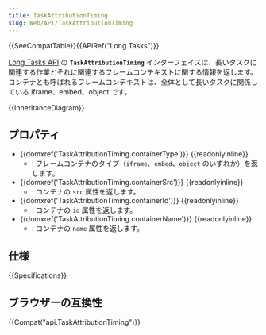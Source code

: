 ```yaml
---
title: TaskAttributionTiming
slug: Web/API/TaskAttributionTiming
---
```


{{SeeCompatTable}}{{APIRef("Long Tasks")}}

[Long Tasks API](/ja/docs/Web/API/Long_Tasks_API) の **`TaskAttributionTiming`** インターフェイスは、長いタスクに関連する作業とそれに関連するフレームコンテキストに関する情報を返します。 コンテナとも呼ばれるフレームコンテキストは、全体として長いタスクに関係している iframe、embed、object です。

{{InheritanceDiagram}}

## プロパティ

- {{domxref('TaskAttributionTiming.containerType')}} {{readonlyinline}}
  - : フレームコンテナのタイプ（`iframe`、`embed`、`object` のいずれか）を返します。
- {{domxref('TaskAttributionTiming.containerSrc')}} {{readonlyinline}}
  - : コンテナの `src` 属性を返します。
- {{domxref('TaskAttributionTiming.containerId')}} {{readonlyinline}}
  - : コンテナの `id` 属性を返します。
- {{domxref('TaskAttributionTiming.containerName')}} {{readonlyinline}}
  - : コンテナの `name` 属性を返します。

## 仕様

{{Specifications}}

## ブラウザーの互換性

{{Compat("api.TaskAttributionTiming")}}
